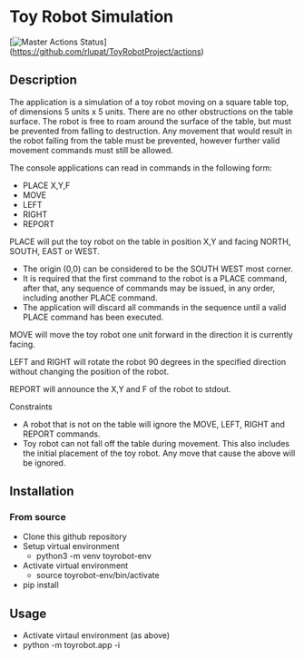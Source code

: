 # Toy Robot Simulation

[![Master Actions Status](https://github.com/rlupat/ToyRobotProject/actions/workflows/Unit-Tests/badge.svg)] (https://github.com/rlupat/ToyRobotProject/actions)

## Description 

The application is a simulation of a toy robot moving on a square table top, of dimensions 5 units x 5 units. 
There are no other obstructions on the table surface. 
The robot is free to roam around the surface of the table, but must be prevented from falling to destruction. 
Any movement that would result in the robot falling from the table must be prevented, 
however further valid movement commands must still be allowed.

The console applications can read in commands in the following form:
- PLACE X,Y,F
- MOVE
- LEFT
- RIGHT
- REPORT

PLACE will put the toy robot on the table in position X,Y and facing NORTH, SOUTH, EAST or WEST.
- The origin (0,0) can be considered to be the SOUTH WEST most corner. 
- It is required that the first command to the robot is a PLACE command, after that, 
  any sequence of commands may be issued, in any order, including another PLACE command.   
- The application will discard all commands in the sequence until a valid PLACE command has been executed.


MOVE will move the toy robot one unit forward in the direction it is currently facing.

LEFT and RIGHT will rotate the robot 90 degrees in the specified direction without changing the position of the robot.

REPORT will announce the X,Y and F of the robot to stdout.

Constraints
- A robot that is not on the table will ignore the MOVE, LEFT, RIGHT and REPORT commands.
- Toy robot can not fall off the table during movement. This also includes the initial placement of the toy robot.
Any move that cause the above will be ignored. 
  
## Installation

### From source

- Clone this github repository
- Setup virtual environment
    - python3 -m venv toyrobot-env
- Activate virtual environment
    - source toyrobot-env/bin/activate
- pip install <path-to-downloaded-source>


## Usage

- Activate virtaul environment (as above)
- python -m toyrobot.app -i <path-to-input-commands> 
